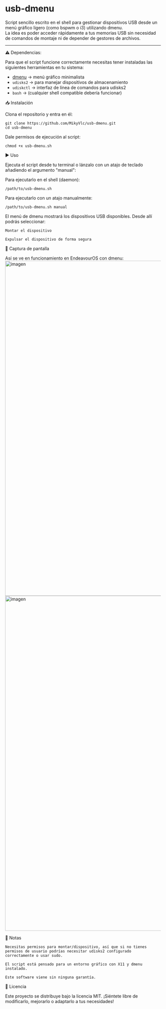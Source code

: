 # usb-dmenu

Script sencillo escrito en el shell para gestionar dispositivos USB desde un menú gráfico ligero (como bspwm o i3) utilizando dmenu.  
La idea es poder acceder rápidamente a tus memorias USB sin necesidad de comandos de montaje ni de depender de gestores de archivos.

---

⚠️ Dependencias:

Para que el script funcione correctamente necesitas tener instaladas las siguientes herramientas en tu sistema:

- [dmenu](https://tools.suckless.org/dmenu/) → menú gráfico minimalista  
- `udisks2` → para manejar dispositivos de almacenamiento  
- `udiskctl` → interfaz de línea de comandos para udisks2  
- `bash` → (cualquier shell compatible debería funcionar)  


📥 Instalación

Clona el repositorio y entra en él:

    git clone https://github.com/MikyVlc/usb-dmenu.git
    cd usb-dmenu

Dale permisos de ejecución al script:

    chmod +x usb-dmenu.sh


▶️ Uso

Ejecuta el script desde tu terminal o lánzalo con un atajo de teclado añadiendo el argumento "manual":

Para ejecutarlo en el shell (daemon):

    /path/to/usb-dmenu.sh
    
Para ejecutarlo con un atajo manualmente:

    /path/to/usb-dmenu.sh manual
    
El menú de dmenu mostrará los dispositivos USB disponibles.
Desde allí podrás seleccionar:

    Montar el dispositivo

    Expulsar el dispositivo de forma segura

📸 Captura de pantalla

Así se ve en funcionamiento en EndeavourOS con dmenu:
<img width="1920" height="1080" alt="imagen" src="https://github.com/user-attachments/assets/2e73ad4e-288b-44a8-88d3-5c3728de7b38" />
<img width="1920" height="1080" alt="imagen" src="https://github.com/user-attachments/assets/b65e5a84-2949-44d7-9162-65cb3a54d032" />


📌 Notas

    Necesitas permisos para montar/dispositivo, así que si no tienes permisos de usuario podrías necesitar udisks2 configurado correctamente o usar sudo.

    El script está pensado para un entorno gráfico con X11 y dmenu instalado.

    Este software viene sin ninguna garantía.


📜 Licencia

Este proyecto se distribuye bajo la licencia MIT.
¡Siéntete libre de modificarlo, mejorarlo o adaptarlo a tus necesidades!
